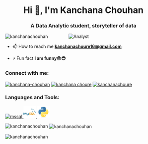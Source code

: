 
<h1 align="center">Hi 👋, I'm Kanchana Chouhan</h1>
<h3 align="center">A Data Analytic student, storyteller of data </h3>

<img align="right" alt="Analyst" width="300" src= "https://cdn.dribbble.com/users/17707/screenshots/2413754/rrr.gif">

<p align="left"> <img src="https://komarev.com/ghpvc/?username=kanchanachouhan&label=Profile%20views&color=0e75b6&style=flat" alt="kanchanachouhan" /> </p>

- 📫 How to reach me **kanchanachoure16@gmail.com**

- ⚡ Fun fact **I am funny😜😎**

<h3 align="left">Connect with me:</h3>
<p align="left">
<a href="https://linkedin.com/in/kanchana-chouhan" target="blank"><img align="center" src="https://raw.githubusercontent.com/rahuldkjain/github-profile-readme-generator/master/src/images/icons/Social/linked-in-alt.svg" alt="kanchana-chouhan" height="30" width="40" /></a>
<a href="https://kaggle.com/kanchana choure" target="blank"><img align="center" src="https://raw.githubusercontent.com/rahuldkjain/github-profile-readme-generator/master/src/images/icons/Social/kaggle.svg" alt="kanchana choure" height="30" width="40" /></a>
<a href="https://instagram.com/kanchanachoure" target="blank"><img align="center" src="https://raw.githubusercontent.com/rahuldkjain/github-profile-readme-generator/master/src/images/icons/Social/instagram.svg" alt="kanchanachoure" height="30" width="40" /></a>
</p>

<h3 align="left">Languages and Tools:</h3>
<p align="left"> <a href="https://www.microsoft.com/en-us/sql-server" target="_blank" rel="noreferrer"> <img src="https://www.svgrepo.com/show/303229/microsoft-sql-server-logo.svg" alt="mssql" width="40" height="40"/> </a> <a href="https://www.mysql.com/" target="_blank" rel="noreferrer"> <img src="https://raw.githubusercontent.com/devicons/devicon/master/icons/mysql/mysql-original-wordmark.svg" alt="mysql" width="40" height="40"/> </a> <a href="https://www.python.org" target="_blank" rel="noreferrer"> <img src="https://raw.githubusercontent.com/devicons/devicon/master/icons/python/python-original.svg" alt="python" width="40" height="40"/> </a> </p>

<p><img align="left" src="https://github-readme-stats.vercel.app/api/top-langs?username=kanchanachouhan&show_icons=true&locale=en&layout=compact" alt="kanchanachouhan" /></p>

<p>&nbsp;<img align="center" src="https://github-readme-stats.vercel.app/api?username=kanchanachouhan&show_icons=true&locale=en" alt="kanchanachouhan" /></p>

<p><img align="center" src="https://github-readme-streak-stats.herokuapp.com/?user=kanchanachouhan&" alt="kanchanachouhan" /></p>
